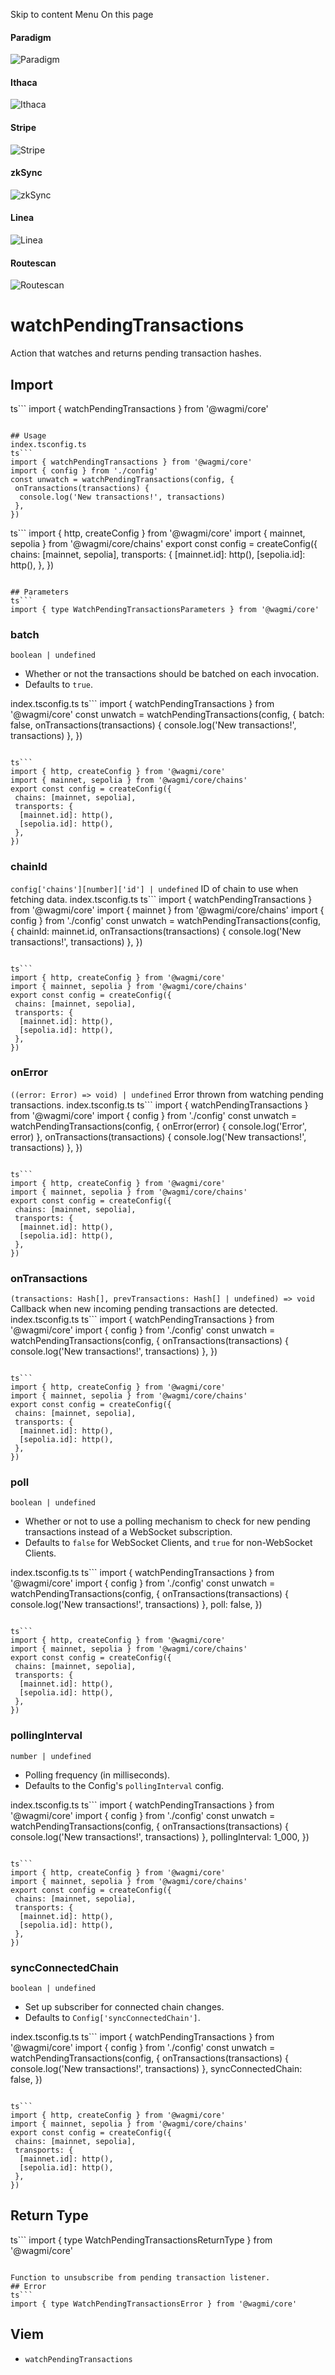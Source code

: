 Skip to content 
Menu
On this page
#### Paradigm
![Paradigm](https://raw.githubusercontent.com/wevm/.github/main/content/sponsors/paradigm-light.svg)
#### Ithaca
![Ithaca](https://raw.githubusercontent.com/wevm/.github/main/content/sponsors/ithaca-light.svg)
#### Stripe
![Stripe](https://raw.githubusercontent.com/wevm/.github/main/content/sponsors/stripe-light.svg)
#### zkSync
![zkSync](https://raw.githubusercontent.com/wevm/.github/main/content/sponsors/zksync-light.svg)
#### Linea
![Linea](https://raw.githubusercontent.com/wevm/.github/main/content/sponsors/linea-light.svg)
#### Routescan
![Routescan](https://raw.githubusercontent.com/wevm/.github/main/content/sponsors/routescan-light.svg)
# watchPendingTransactions ​
Action that watches and returns pending transaction hashes.
## Import ​
ts```
import { watchPendingTransactions } from '@wagmi/core'
```

## Usage ​
index.tsconfig.ts
ts```
import { watchPendingTransactions } from '@wagmi/core'
import { config } from './config'
const unwatch = watchPendingTransactions(config, {
 onTransactions(transactions) {
  console.log('New transactions!', transactions)
 },
})
```

ts```
import { http, createConfig } from '@wagmi/core'
import { mainnet, sepolia } from '@wagmi/core/chains'
export const config = createConfig({
 chains: [mainnet, sepolia],
 transports: {
  [mainnet.id]: http(),
  [sepolia.id]: http(),
 },
})
```

## Parameters ​
ts```
import { type WatchPendingTransactionsParameters } from '@wagmi/core'
```

### batch ​
`boolean | undefined`
  * Whether or not the transactions should be batched on each invocation.
  * Defaults to `true`.


index.tsconfig.ts
ts```
import { watchPendingTransactions } from '@wagmi/core'
const unwatch = watchPendingTransactions(config, {
 batch: false, 
 onTransactions(transactions) {
  console.log('New transactions!', transactions)
 },
})
```

ts```
import { http, createConfig } from '@wagmi/core'
import { mainnet, sepolia } from '@wagmi/core/chains'
export const config = createConfig({
 chains: [mainnet, sepolia],
 transports: {
  [mainnet.id]: http(),
  [sepolia.id]: http(),
 },
})
```

### chainId ​
`config['chains'][number]['id'] | undefined`
ID of chain to use when fetching data.
index.tsconfig.ts
ts```
import { watchPendingTransactions } from '@wagmi/core'
import { mainnet } from '@wagmi/core/chains'
import { config } from './config'
const unwatch = watchPendingTransactions(config, {
 chainId: mainnet.id, 
 onTransactions(transactions) {
  console.log('New transactions!', transactions)
 },
})
```

ts```
import { http, createConfig } from '@wagmi/core'
import { mainnet, sepolia } from '@wagmi/core/chains'
export const config = createConfig({
 chains: [mainnet, sepolia],
 transports: {
  [mainnet.id]: http(),
  [sepolia.id]: http(),
 },
})
```

### onError ​
`((error: Error) => void) | undefined`
Error thrown from watching pending transactions.
index.tsconfig.ts
ts```
import { watchPendingTransactions } from '@wagmi/core'
import { config } from './config'
const unwatch = watchPendingTransactions(config, {
 onError(error) { 
  console.log('Error', error) 
 }, 
 onTransactions(transactions) {
  console.log('New transactions!', transactions)
 },
})
```

ts```
import { http, createConfig } from '@wagmi/core'
import { mainnet, sepolia } from '@wagmi/core/chains'
export const config = createConfig({
 chains: [mainnet, sepolia],
 transports: {
  [mainnet.id]: http(),
  [sepolia.id]: http(),
 },
})
```

### onTransactions ​
`(transactions: Hash[], prevTransactions: Hash[] | undefined) => void`
Callback when new incoming pending transactions are detected.
index.tsconfig.ts
ts```
import { watchPendingTransactions } from '@wagmi/core'
import { config } from './config'
const unwatch = watchPendingTransactions(config, {
 onTransactions(transactions) { 
  console.log('New transactions!', transactions) 
 }, 
})
```

ts```
import { http, createConfig } from '@wagmi/core'
import { mainnet, sepolia } from '@wagmi/core/chains'
export const config = createConfig({
 chains: [mainnet, sepolia],
 transports: {
  [mainnet.id]: http(),
  [sepolia.id]: http(),
 },
})
```

### poll ​
`boolean | undefined`
  * Whether or not to use a polling mechanism to check for new pending transactions instead of a WebSocket subscription.
  * Defaults to `false` for WebSocket Clients, and `true` for non-WebSocket Clients.


index.tsconfig.ts
ts```
import { watchPendingTransactions } from '@wagmi/core'
import { config } from './config'
const unwatch = watchPendingTransactions(config, {
 onTransactions(transactions) {
  console.log('New transactions!', transactions)
 },
 poll: false, 
})
```

ts```
import { http, createConfig } from '@wagmi/core'
import { mainnet, sepolia } from '@wagmi/core/chains'
export const config = createConfig({
 chains: [mainnet, sepolia],
 transports: {
  [mainnet.id]: http(),
  [sepolia.id]: http(),
 },
})
```

### pollingInterval ​
`number | undefined`
  * Polling frequency (in milliseconds).
  * Defaults to the Config's `pollingInterval` config.


index.tsconfig.ts
ts```
import { watchPendingTransactions } from '@wagmi/core'
import { config } from './config'
const unwatch = watchPendingTransactions(config, {
 onTransactions(transactions) {
  console.log('New transactions!', transactions)
 },
 pollingInterval: 1_000, 
})
```

ts```
import { http, createConfig } from '@wagmi/core'
import { mainnet, sepolia } from '@wagmi/core/chains'
export const config = createConfig({
 chains: [mainnet, sepolia],
 transports: {
  [mainnet.id]: http(),
  [sepolia.id]: http(),
 },
})
```

### syncConnectedChain ​
`boolean | undefined`
  * Set up subscriber for connected chain changes.
  * Defaults to `Config['syncConnectedChain']`.


index.tsconfig.ts
ts```
import { watchPendingTransactions } from '@wagmi/core'
import { config } from './config'
const unwatch = watchPendingTransactions(config, {
 onTransactions(transactions) {
  console.log('New transactions!', transactions)
 },
 syncConnectedChain: false, 
})
```

ts```
import { http, createConfig } from '@wagmi/core'
import { mainnet, sepolia } from '@wagmi/core/chains'
export const config = createConfig({
 chains: [mainnet, sepolia],
 transports: {
  [mainnet.id]: http(),
  [sepolia.id]: http(),
 },
})
```

## Return Type ​
ts```
import { type WatchPendingTransactionsReturnType } from '@wagmi/core'
```

Function to unsubscribe from pending transaction listener.
## Error ​
ts```
import { type WatchPendingTransactionsError } from '@wagmi/core'
```

## Viem ​
  * `watchPendingTransactions`


